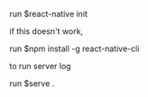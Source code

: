 run $react-native init <ProjectName>

if this doesn't work,

run $npm install -g react-native-cli

to run server log

run $serve .
